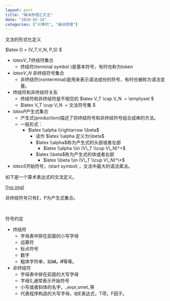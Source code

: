 ```yaml
---
layout: post
title: "编译原理之文法"
date: "2020-02-14"
categories: ["计算机", "编译原理"]
---
```


文法的形式化定义

$latex G = (V\_T,V\_N, P,S) $

- $latex V\_T$终结符集合
    - 终结符(terminal symbol )是基本符号，有时也称为token
- $latex V\_N$ 非终结符号集合
    - 非终结符(nonterminal)是用来表示语法成份的符号，有时也被称为语法变量。
- 终结符和非终结符关系
    - 终结符和非终结符是不相交的 $latex V\_T \\cap V\_N  = \\emptyset $
    - $latex V\_T \\cup V\_N  = 文法符号集 $
- $latex P$产生式集合
    - 产生式(production)描述了将终结符号和非终结符号组合成串的方法。
    - 一般形式：
        - $latex \\alpha \\rightarrow \\beta$
            - 读作 $latex \\alpha 定义为\\beta$
            - $latex \\alpha$称为产生式的头部或者左部
                - $latex \\alpha \\in (V\_T \\cup V\_N)^+$
            - $latex \\beta$称为产生式的体或者右部
                - $latex \\beta \\in (V\_T \\cup V\_N)^\*$
- $latex S$开始符号，(start symbol) ，文法中最大的语法乘法。

如下是一个算术表达式的文法定义。

[![no img]](http://127.0.0.1/?attachment_id=3004)

非终结符号只有E，P为产生式集合。

 

符号约定

- 终结符
    - 字母表中排在前面的小写字母
    - 运算符
    - 标点符号
    - 数字
    - 粗体字符串，如**id，if**等等。
- 非终结符
    - 字母表中排在前面的大写字母
    - 字母S,通常表示开始符号
    - 小写或者斜体的名字，_expr,smet_等
    - 代表程序构造的大写字母，如E表达式，T项，F因子。
